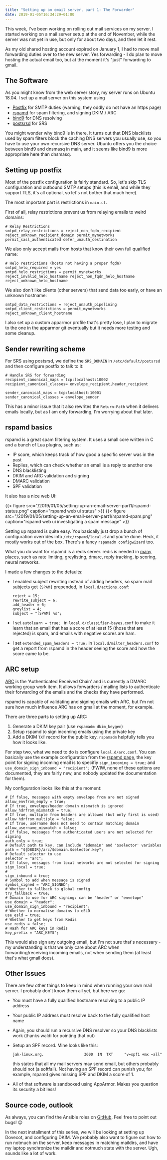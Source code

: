 ```yaml
---
title: "Setting up an email server, part 1: The Forwarder"
date: 2019-01-05T16:34:29+01:00
---
```


This week, I've been working on rolling out mail services on my server.
I started working on a mail server setup at the end of November, while the server was not yet in use, but only for about two days, and then let it rest.

As my old shared hosting account expired on January 1, I had to move mail forwarding duties over to the new server.
Yes forwarding - I do plan to move hosting the actual email too, but at the moment it's "just" forwarding to gmail.

## The Software

As you might know from the web server story, my server runs on Ubuntu 18.04.
I set up a mail server on this system using

* [Postfix](http://www.postfix.org/) for SMTP duties (warning, they oddly do not have an https page)
* [rspamd](https://rspamd.com/) for spam filtering, and signing DKIM / ARC
* [bind9](https://www.isc.org/downloads/bind/) for DNS resolving
* [postsrsd](https://github.com/roehling/postsrsd) for SRS

You might wonder why bind9 is in there.
It turns out that DNS blacklists used by spam filters block the caching DNS servers you usually use, so you have to use your own recursive DNS server.
Ubuntu offers you the choice between bind9 and dnsmasq in main, and it seems like bind9 is more appropriate here than dnsmasq.

## Setting up postfix

Most of the postfix configuration is fairly standard. So, let's skip TLS configuration and
outbound SMTP setups (this is email, and while they support TLS, it's all optional, so let's
not bother that much here).

The most important part is restrictions in `main.cf`.

First of all, relay restrictions prevent us from relaying emails to weird domains:
```
# Relay Restrictions
smtpd_relay_restrictions = reject_non_fqdn_recipient reject_unknown_recipient_domain permit_mynetworks permit_sasl_authenticated defer_unauth_destination
```

We also only accept mails from hosts that know their own full qualified name:
```
# Helo restrictions (hosts not having a proper fqdn)
smtpd_helo_required = yes
smtpd_helo_restrictions = permit_mynetworks reject_invalid_helo_hostname reject_non_fqdn_helo_hostname reject_unknown_helo_hostname
```

We also don't like clients (other servers) that send data too early, or
have an unknown hostname:
```
smtpd_data_restrictions = reject_unauth_pipelining
smtpd_client_restrictions = permit_mynetworks reject_unknown_client_hostname
```

I also set up a custom apparmor profile that's pretty lose, I plan to migrate to
the one in the apparmor git eventually but it needs more testing and some
cleanup.

## Sender rewriting scheme

For SRS using postsrsd, we define the `SRS_DOMAIN` in `/etc/default/postsrsd` and
then configure postfix to talk to it:

```
# Handle SRS for forwarding
recipient_canonical_maps = tcp:localhost:10002
recipient_canonical_classes= envelope_recipient,header_recipient

sender_canonical_maps = tcp:localhost:10001
sender_canonical_classes = envelope_sender
```

This has a minor issue that it also rewrites the `Return-Path` when it
delivers emails locally, but as I am only forwarding, I'm worrying about
that later.

## rspamd basics

rspamd is a great spam filtering system. It uses a small core written in C
and a bunch of Lua plugins, such as:

* IP score, which keeps track of how good a specific server was in the past
* Replies, which can check whether an email is a reply to another one
* DNS blacklisting
* DKIM and ARC validation and signing
* DMARC validation
* SPF validation

It also has a nice web UI:

{{< figure src="/2019/01/05/setting-up-an-email-server-part1/rspamd-status.png" caption="rspamd web ui status" >}}
{{< figure src="/2019/01/05/setting-up-an-email-server-part1/rspamd-spam.png" caption="rspamd web ui investigating a spam message" >}}

Setting up rspamd is quite easy. You basically just drop a bunch of configuration
overrides into `/etc/rspamd/local.d` and you're done. Heck, it mostly works out of
the box. There's a fancy `rspamadm configwizard` too.

What you do want for rspamd is a redis server. redis is needed in [many places](https://rspamd.com/doc/configuration/redis.html),
such as rate limiting, greylisting, dmarc, reply tracking, ip scoring, neural networks.

I made a few changes to the defaults:

* I enabled subject rewriting instead of adding headers, so spam mail subjects get `[SPAM]` prepended, in `local.d/actions.conf`:

    ```
    reject = 15;
    rewrite_subject = 6;
    add_header = 6;
    greylist = 4;
    subject = "[SPAM] %s";
    ```

* I set `autolearn = true; ` in `local.d/classifier-bayes.conf` to make it learn that an email that has
  a score of at least 15 (those that are rejected) is spam, and emails with negative scores are ham.

* I set `extended_spam_headers = true;` in `local.d/milter_headers.conf` to get a report from rspamd in the
  header seeing the score and how the score came to be.

## ARC setup
[ARC](http://arc-spec.org/) is the 'Authenticated Received Chain' and is currently a DMARC
working group work item. It allows forwarders / mailing lists to authenticate their forwarding
of the emails and the checks they have performed.

rspamd is capable of validating and signing emails with ARC, but I'm not sure how much
influence ARC has on gmail at the moment, for example.

There are three parts to setting up ARC:

1. Generate a DKIM key pair (use `rspamadm dkim_keygen`)
2. Setup rspamd to sign incoming emails using the private key
3. Add a DKIM `TXT` record for the public key. `rspamadm` helpfully tells you how it looks like.

For step two, what we need to do is configure `local.d/arc.conf`. You can basically use the example
configuration from the [rspamd page](https://rspamd.com/doc/modules/arc.html), the key point for signing
incoming email is to specifiy `sign_incoming = true;` and `use_domain_sign_inbound = "recipient";` (FWIW,
none of these options are documented, they are fairly new, and nobody updated the documentation for them).

My configuration looks like this at the moment:
```
# If false, messages with empty envelope from are not signed
allow_envfrom_empty = true;
# If true, envelope/header domain mismatch is ignored
allow_hdrfrom_mismatch = true;
# If true, multiple from headers are allowed (but only first is used)
allow_hdrfrom_multiple = false;
# If true, username does not need to contain matching domain
allow_username_mismatch = false;
# If false, messages from authenticated users are not selected for signing
auth_only = true;
# Default path to key, can include '$domain' and '$selector' variables
path = "${DBDIR}/arc/$domain.$selector.key";
# Default selector to use
selector = "arc";
# If false, messages from local networks are not selected for signing
sign_local = true;
#
sign_inbound = true;
# Symbol to add when message is signed
symbol_signed = "ARC_SIGNED";
# Whether to fallback to global config
try_fallback = true;
# Domain to use for ARC signing: can be "header" or "envelope"
use_domain = "header";
use_domain_sign_inbound = "recipient";
# Whether to normalise domains to eSLD
use_esld = true;
# Whether to get keys from Redis
use_redis = false;
# Hash for ARC keys in Redis
key_prefix = "ARC_KEYS";
```

This would also sign any outgoing email, but I'm not sure that's necessary - my understanding
is that we only care about ARC when forwarding/receiving incoming emails, not when sending them
(at least that's what gmail does).


## Other Issues

There are few other things to keep in mind when running your own mail server. I probably
don't know them all yet, but here we go:

* You must have a fully qualified hostname resolving to a public IP address
* Your public IP address must resolve back to the fully qualified host name
* Again, you should run a recursive DNS resolver so your DNS blacklists work (thanks waldi for pointing that out)
* Setup an SPF record. Mine looks like this:

    ```jak-linux.org.                  3600  IN  TXT     "v=spf1 +mx ~all"```

    this states that all my mail servers may send email, but others probably
    should not (a softfail). Not having an SPF record can punish you; for example,
    rspamd gives missing SPF and DKIM a score of 1.

* All of that software is sandboxed using AppArmor. Makes you question its security a bit less!


## Source code, outlook

As always, you can find the Ansible roles on [GitHub](https://github.com/julian-klode/ansible.jak-linux.org).
Feel free to point out bugs! 😉

In the next installment of this series, we will be looking at setting up Dovecot, and
configuring DKIM. We probably also want to figure out how to run notmuch
on the server, keep messages in matching maildirs, and have my laptop
synchronize the maildir and notmuch state with the server. Ugh, sounds
like a lot of work.
